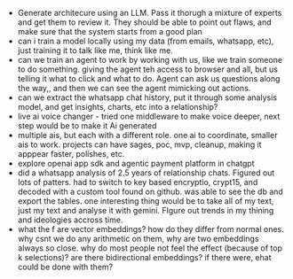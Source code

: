 - Generate architecure using an LLM. Pass it thorugh a mixture of experts and get them to review it. They should be able to point out flaws, and make sure that the system starts from a good plan
- can i train a model locally using my data (from emails, whatsapp, etc), just training it to talk like me, think like me. 
- can we train an agent to work by working with us, like we train someone to do something. giving the agent teh access to browser and all, but us telling it what to click and what to do. Agent can ask us questions along the way,, and then we can see the agent mimicking out actions. 
- can we extract the whatsapp chat history, put it through some analysis model, and get insights, charts, etc into a relationship?
- live ai voice changer - tried one middleware to make voice deeper, next step would be to make it Ai generated
- multiple ais, but each with a different role. one ai to coordinate, smaller ais to work. projects can have sages, poc, mvp, cleanup, making it apppear faster, polishes, etc. 
- explore openai app sdk and agentic payment platform in chatgpt 
- did a whatsapp analysis of 2.5 years of relationship chats. Figured out lots of patters. had to switch to key based encryptio, crypt15, and decoded with a custom tool found on github. was able to see the db and export the tables. one interesting thing would be to take all of my text, just my text and analyse it with gemini. FIgure out trends in my thining and ideologies accross time. 
- what the f are vector embeddings? how do they differ from normal ones. why csnt we do any arithmetic on them, why are two embeddings always so close. why do most people not feel the effect (because of top k selections)? are there bidirectional embeddings? if there were, ehat could be done with them?
